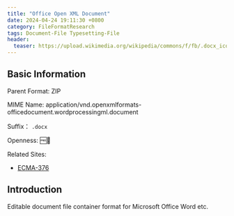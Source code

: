```yaml
---
title: "Office Open XML Document"
date: 2024-04-24 19:11:30 +0800
category: FileFormatResearch
tags: Document-File Typesetting-File
header:
  teaser: https://upload.wikimedia.org/wikipedia/commons/f/fb/.docx_icon.svg
---
```


## Basic Information

Parent Format: ZIP

MIME Name: application/vnd.openxmlformats-officedocument.wordprocessingml.document

Suffix： `.docx`

Openness: 🆓📖

Related Sites:

* [ECMA-376](https://ecma-international.org/publications-and-standards/standards/ecma-376/)

## Introduction

Editable document file container format for Microsoft Office Word etc.
